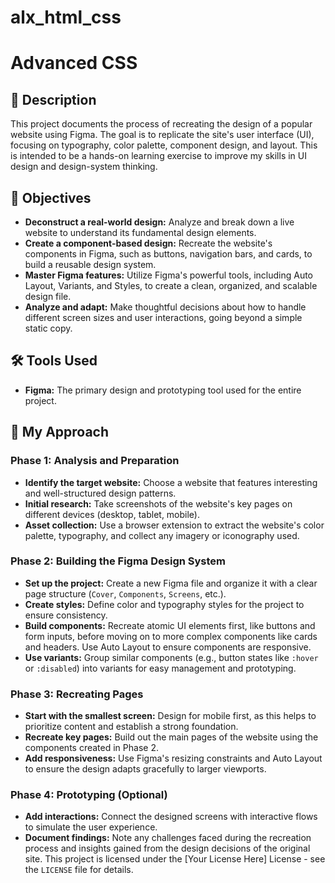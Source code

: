 # alx_html_css
# Advanced CSS

## 📝 Description

This project documents the process of recreating the design of a popular website using Figma. The goal is to replicate the site's user interface (UI), focusing on typography, color palette, component design, and layout. This is intended to be a hands-on learning exercise to improve my skills in UI design and design-system thinking.

## 🎯 Objectives

*   **Deconstruct a real-world design:** Analyze and break down a live website to understand its fundamental design elements.
*   **Create a component-based design:** Recreate the website's components in Figma, such as buttons, navigation bars, and cards, to build a reusable design system.
*   **Master Figma features:** Utilize Figma's powerful tools, including Auto Layout, Variants, and Styles, to create a clean, organized, and scalable design file.
*   **Analyze and adapt:** Make thoughtful decisions about how to handle different screen sizes and user interactions, going beyond a simple static copy.

## 🛠️ Tools Used

*   **Figma:** The primary design and prototyping tool used for the entire project.

## 🚀 My Approach

### Phase 1: Analysis and Preparation
*   **Identify the target website:** Choose a website that features interesting and well-structured design patterns.
*   **Initial research:** Take screenshots of the website's key pages on different devices (desktop, tablet, mobile).
*   **Asset collection:** Use a browser extension to extract the website's color palette, typography, and collect any imagery or iconography used.

### Phase 2: Building the Figma Design System
*   **Set up the project:** Create a new Figma file and organize it with a clear page structure (`Cover`, `Components`, `Screens`, etc.).
*   **Create styles:** Define color and typography styles for the project to ensure consistency.
*   **Build components:** Recreate atomic UI elements first, like buttons and form inputs, before moving on to more complex components like cards and headers. Use Auto Layout to ensure components are responsive.
*   **Use variants:** Group similar components (e.g., button states like `:hover` or `:disabled`) into variants for easy management and prototyping.

### Phase 3: Recreating Pages
*   **Start with the smallest screen:** Design for mobile first, as this helps to prioritize content and establish a strong foundation.
*   **Recreate key pages:** Build out the main pages of the website using the components created in Phase 2.
*   **Add responsiveness:** Use Figma's resizing constraints and Auto Layout to ensure the design adapts gracefully to larger viewports.

### Phase 4: Prototyping (Optional)
*   **Add interactions:** Connect the designed screens with interactive flows to simulate the user experience.
*   **Document findings:** Note any challenges faced during the recreation process and insights gained from the design decisions of the original site.
This project is licensed under the [Your License Here] License - see the `LICENSE` file for details.
